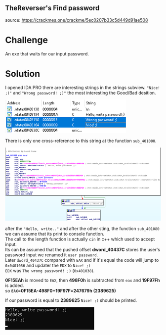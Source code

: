## TheReverser's Find password
source: https://crackmes.one/crackme/5ec0207b33c5d449d91ae508

# Challenge

An exe that waits for our input password.

# Solution

I opened IDA PRO there are interesting strings in the strings subview.
`"Nice! ;)"` and `"Wrong password! ;)"` the most interesting the Good/Bad desition.

![](IDA_string.png)

There is only one cross-reference to this string at the function `sub_401000`.

![](sub_401080.png)

after the `"Hello, write.."` and after the other sting, the function `sub_401080` we can assume that its print to console function.\
The call to the length function is actually `cin` in c++ which used to accept input.\
Its can be assumed that the pushed offset __dword_40437C__ stores the user's password input we renamed it `user password`.\
Later `dword_40437C` compared with `EAX` and if it's equal the code will jump to `0x0401056` and updater the `EDX` to `Nice! ;)`\
`EDX` was `The wrong password! ;)` (`0x401038`).

__0F15EAh__ is moved to `EAX`, then __498F0h__ is subtracted from `eax` and __19F97Fh__ is added.\
so __`EAX`=0F15EA-498F0+19F97F=247679h (2389625)__

If our password is equal to __2389625__  `Nice! ;)` should be printed.

![](solution.png)
